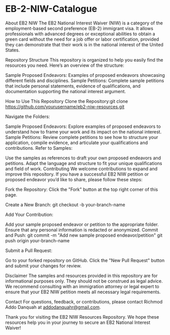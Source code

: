# EB-2-NIW-Catalogue
About EB2 NIW
The EB2 National Interest Waiver (NIW) is a category of the employment-based second preference (EB-2) immigrant visa. It allows professionals with advanced degrees or exceptional abilities to obtain a green card without the need for a job offer or labor certification, provided they can demonstrate that their work is in the national interest of the United States.

Repository Structure
This repository is organized to help you easily find the resources you need. Here’s an overview of the structure:

Sample Proposed Endeavors: Examples of proposed endeavors showcasing different fields and disciplines.
Sample Petitions: Complete sample petitions that include personal statements, evidence of qualifications, and documentation supporting the national interest argument.

How to Use This Repository
Clone the Repository:git clone https://github.com/yourusername/eb2-niw-resources.git

Navigate the Folders:

Sample Proposed Endeavors: Explore examples of proposed endeavors to understand how to frame your work and its impact on the national interest.
Sample Petitions: Review complete petitions to see how to structure your application, compile evidence, and articulate your qualifications and contributions.
Refer to Samples:

Use the samples as references to draft your own proposed endeavors and petitions.
Adapt the language and structure to fit your unique qualifications and field of work.
Contributing
We welcome contributions to expand and improve this repository. If you have a successful EB2 NIW petition or proposed endeavor you’d like to share, please follow these steps:

Fork the Repository:
Click the "Fork" button at the top right corner of this page.

Create a New Branch:
git checkout -b your-branch-name

Add Your Contribution:

Add your sample proposed endeavor or petition to the appropriate folder.
Ensure that any personal information is redacted or anonymized.
Commit and Push:
git commit -m "Add new sample proposed endeavor/petition"
git push origin your-branch-name

Submit a Pull Request:

Go to your forked repository on GitHub.
Click the "New Pull Request" button and submit your changes for review.

Disclaimer
The samples and resources provided in this repository are for informational purposes only. They should not be construed as legal advice. We recommend consulting with an immigration attorney or legal expert to ensure that your EB2 NIW petition meets all necessary legal requirements.

Contact
For questions, feedback, or contributions, please contact Richmod Addo Danquah at addodanquahr@gmail.com.

Thank you for visiting the EB2 NIW Resources Repository. We hope these resources help you in your journey to secure an EB2 National Interest Waiver!

